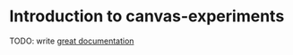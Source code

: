 # Introduction to canvas-experiments

TODO: write [great documentation](http://jacobian.org/writing/great-documentation/what-to-write/)
